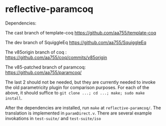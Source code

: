 # reflective-paramcoq

Dependencies:


The cast branch of template-coq https://github.com/aa755/template-coq

The dev branch of SquiggleEq https://github.com/aa755/SquiggleEq

The v85origin  branch of coq : https://github.com/aa755/coq/commits/v85origin

The v85-patched branch of paramcoq: https://github.com/aa755/paramcoq/


The last 2 should not be needed, but they are currently needed to invoke the old parametricity plugin for comparison purposes. For each of the above, it should suffice to `git clone ...; cd ...; make; sudo make install`.

After the dependencies are installed, run `make` at `reflective-paramcoq/`. The translation is implemented in `paramDirect.v`. There are several example invokations in `test-suite/` and `test-suite/iso`
